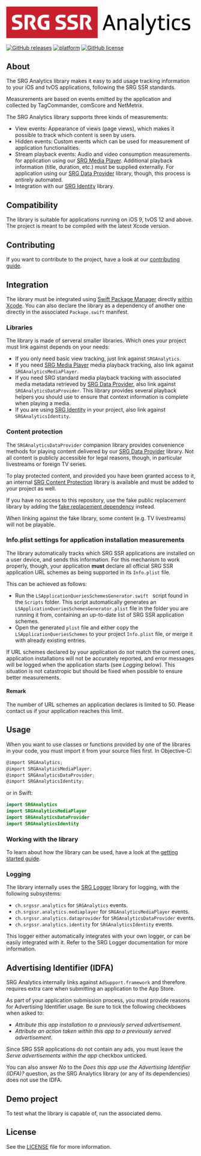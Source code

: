 [![SRG Analytics logo](README-images/logo.png)](https://github.com/SRGSSR/srganalytics-apple)

[![GitHub releases](https://img.shields.io/github/v/release/SRGSSR/srganalytics-apple)](https://github.com/SRGSSR/srganalytics-apple/releases) [![platform](https://img.shields.io/badge/platfom-ios%20%7C%20tvos-blue)](https://github.com/SRGSSR/srganalytics-apple) [![GitHub license](https://img.shields.io/github/license/SRGSSR/srganalytics-apple)](https://github.com/SRGSSR/srganalytics-apple/blob/master/LICENSE)

## About

The SRG Analytics library makes it easy to add usage tracking information to your iOS and tvOS applications, following the SRG SSR standards.

Measurements are based on events emitted by the application and collected by TagCommander, comScore and NetMetrix. 

The SRG Analytics library supports three kinds of measurements:

 * View events: Appearance of views (page views), which makes it possible to track which content is seen by users.
 * Hidden events: Custom events which can be used for measurement of application functionalities.
 * Stream playback events: Audio and video consumption measurements for application using our [SRG Media Player](https://github.com/SRGSSR/srgmediaplayer-apple). Additional playback information (title, duration, etc.) must be supplied externally. For application using our [SRG Data Provider](https://github.com/SRGSSR/srgdataprovider-apple) library, though, this process is entirely automated.
 * Integration with our [SRG Identity](https://github.com/SRGSSR/srgidentity-apple) library.
 
## Compatibility

The library is suitable for applications running on iOS 9, tvOS 12 and above. The project is meant to be compiled with the latest Xcode version.

## Contributing

If you want to contribute to the project, have a look at our [contributing guide](CONTRIBUTING.md).

## Integration

The library must be integrated using [Swift Package Manager](https://swift.org/package-manager) directly [within Xcode](https://developer.apple.com/documentation/xcode/adding_package_dependencies_to_your_app). You can also declare the library as a dependency of another one directly in the associated `Package.swift` manifest.

### Libraries

The library is made of serveral smaller libraries. Which ones your project must link against depends on your needs:

- If you only need basic view tracking, just link against `SRGAnalytics`.
- If you need [SRG Media Player](https://github.com/SRGSSR/srgmediaplayer-apple) media playback tracking, also link against `SRGAnalyticsMediaPlayer`.
- If you need SRG standard media playback tracking with associated media metadata retrieved by [SRG Data Provider](https://github.com/SRGSSR/srgdataprovider-apple), also link against `SRGAnalyticsDataProvider`. This library provides several playback helpers you should use to ensure that context information is complete when playing a media.
- If you are using [SRG Identity](https://github.com/SRGSSR/srgidentity-apple) in your project, also link against `SRGAnalyticsIdentity`.

### Content protection

The `SRGAnalyticsDataProvider` companion library provides convenience methods for playing content delivered by our [SRG Data Provider](https://github.com/SRGSSR/srgdataprovider-apple) library. Not all content is publicly accessible for legal reasons, though, in particular livestreams or foreign TV series.

To play protected content, and provided you have been granted access to it, an internal [SRG Content Protection](https://github.com/SRGSSR/srgcontentprotection-apple) library is available and must be added to your project as well.

If you have no access to this repository, use the fake public replacement library by adding the [fake replacement dependency](SRGSSR/srgcontentprotection-fake-apple) instead.

When linking against the fake library, some content (e.g. TV livestreams) will not be playable.

### Info.plist settings for application installation measurements

The library automatically tracks which SRG SSR applications are installed on a user device, and sends this information. For this mechanism to work properly, though, your application **must** declare all official SRG SSR application URL schemes as being supported in its `Info.plist` file. 

This can be achieved as follows:

* Run the `LSApplicationQueriesSchemesGenerator.swift ` script found in the `Scripts` folder. This script automatically generates an `LSApplicationQueriesSchemesGenerator.plist` file in the folder you are running it from, containing an up-to-date list of SRG SSR application schemes.
* Open the generated `plist` file and either copy the `LSApplicationQueriesSchemes` to your project `Info.plist` file, or merge it with already existing entries.

If URL schemes declared by your application do not match the current ones, application installations will not be accurately reported, and error messages will be logged when the application starts (see _Logging_ below). This situation is not catastropic but should be fixed when possible to ensure better measurements.

#### Remark

The number of URL schemes an application declares is limited to 50. Please contact us if your application reaches this limit.

## Usage

When you want to use classes or functions provided by one of the librares in your code, you must import it from your source files first. In Objective-C:

```objective-c
@import SRGAnalytics;
@import SRGAnalyticsMediaPlayer;
@import SRGAnalyticsDataProvider;
@import SRGAnalyticsIdentity;
```

or in Swift:

```swift
import SRGAnalytics
import SRGAnalyticsMediaPlayer
import SRGAnalyticsDataProvider
import SRGAnalyticsIdentity
```

### Working with the library

To learn about how the library can be used, have a look at the [getting started guide](GETTING_STARTED.md).

### Logging

The library internally uses the [SRG Logger](https://github.com/SRGSSR/srglogger-apple) library for logging, with the following subsystems:

* `ch.srgssr.analytics` for `SRGAnalytics` events.
* `ch.srgssr.analytics.mediaplayer` for `SRGAnalyticsMediaPlayer` events.
* `ch.srgssr.analytics.dataprovider` for `SRGAnalyticsDataProvider` events.
* `ch.srgssr.analytics.identity` for `SRGAnalyticsIdentity` events.

This logger either automatically integrates with your own logger, or can be easily integrated with it. Refer to the SRG Logger documentation for more information.

## Advertising Identifier (IDFA)

SRG Analytics internally links against `AdSupport.framework` and therefore requires extra care when submitting an application to the App Store.

As part of your application submission process, you must provide reasons for Advertising Identifier usage. Be sure to tick the following checkboxes when asked to:

* _Attribute this app installation to a previously served advertisement_.
* _Attribute an action taken within this app to a previously served advertisement_.

Since SRG SSR applications do not contain any ads, you must leave the _Serve advertisements within the app_ checkbox unticked.

You can also answer _No_ to the _Does this app use the Advertising Identifier (IDFA)?_ question, as the SRG Analytics library (or any of its dependencies) does not use the IDFA.

## Demo project

To test what the library is capable of, run the associated demo.

## License

See the [LICENSE](../LICENSE) file for more information.

